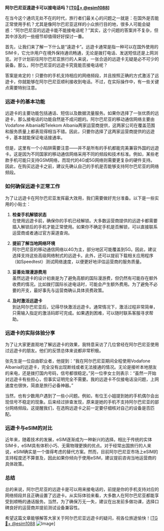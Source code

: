 **阿尔巴尼亚遠遊卡可以接电话吗？[[TG💪+ @esim1088](https://t.me/s/esim1088)]**

在当今这个通讯无处不在的时代，旅行者们最关心的问题之一就是：在国外是否能正常使用手机？尤其是像阿尔巴尼亚这样的小众旅行目的地，很多人可能会疑惑：“阿尔巴尼亚的远遊卡能不能接电话呢？”其实，这个问题的答案并不复杂，但其中涉及的一些细节却值得好好探讨一番。

首先，让我们来了解一下什么是“遠遊卡”。远遊卡通常是指一种可以在国外使用的SIM卡，它允许用户在境外保持通讯畅通，无论是拨打电话、发送短信还是上网浏览。对于计划前往阿尔巴尼亚旅行的人来说，一张合适的远遊卡无疑是必不可少的装备。那么，阿尔巴尼亚的远遊卡究竟能否接电话呢？

答案是肯定的！只要你的手机支持相应的网络频段，并且按照正确的方式激活了远遊卡，你就能够在阿尔巴尼亚顺利接收到电话。不过，在实际操作中，有一些关键点需要特别注意。

### **远遊卡的基本功能**
远遊卡的主要功能包括通话、短信以及数据流量服务。如果你选择了一张优质的远遊卡，那么接电话的功能自然是不成问题的。阿尔巴尼亚的移动通信网络主要由Vodafone Albania和Telekom Albania两家运营商提供，这两家公司在覆盖范围和服务质量上都表现得相当不错。因此，只要你选择了这两家运营商提供的远遊卡，基本就能保证电话接通率。

但是，这里有一个小陷阱需要注意——并不是所有的手机都能完美兼容外国的远遊卡。这是因为不同国家的移动通信网络采用不同的频段和技术标准。例如，某些老款手机可能只支持GSM网络，而现代的4G或5G网络则需要更复杂的硬件支持。因此，在购买远遊卡之前，建议先确认自己的手机是否能够支持阿尔巴尼亚的网络频段。

### **如何确保远遊卡正常工作**
为了让远遊卡在阿尔巴尼亚发挥最大效用，我们需要做好充分准备。以下是一些实用的小贴士：

1. **检查手机解锁状态**  
   在使用远遊卡前，确保你的手机已经解锁。大多数运营商提供的远遊卡都需要插入解锁后的手机才能正常使用。如果你不确定手机是否解锁，可以直接联系运营商或者通过官方渠道查询。

2. **提前了解当地网络环境**  
   阿尔巴尼亚的移动通信网络以4G为主，部分地区可能覆盖到5G。因此，建议选择支持这些高级网络制式的远遊卡。此外，还可以提前下载相关应用程序（如Speedtest）测试网络速度，以便更好地评估运营商的服务质量。

3. **妥善处理漫游费用**  
   虽然远遊卡的设计初衷是为了避免高额的国际漫游费，但仍然有可能存在额外收费的情况。比如拨打国际长途电话时，可能会产生额外费用。为了避免不必要的开支，最好事先与运营商确认具体资费政策。

4. **及时激活远遊卡**  
   到达阿尔巴尼亚后，记得尽快激活远遊卡。通常情况下，激活过程非常简单，只需输入指定的激活码即可完成。如果遇到困难，可以随时联系客服寻求帮助。

### **远遊卡的实际体验分享**
为了让大家更直观地了解远遊卡的效果，我特意采访了几位曾经在阿尔巴尼亚使用过远遊卡的朋友。他们的反馈总体来说都非常积极。

张先生是一位自由职业者，他提到：“我在阿尔巴尼亚期间全程使用Vodafone Albania的远遊卡，完全没有出现断线或者无法接通的情况。无论是接听本地朋友的来电，还是拨打国内号码，信号都很稳定。”另一位李女士则表示：“虽然一开始对远遊卡有些担心，但事实证明完全不需要。我的远遊卡不仅接电话没问题，上网速度也很快，简直是旅行必备神器。”

当然，也有少数用户遇到了一些小问题。例如，有位王小姐提到她的手机偶尔会出现信号不稳定的现象。后来经过排查发现，原来是她的手机不支持阿尔巴尼亚的部分网络频段。这提醒我们，在选购远遊卡之前一定要仔细核对自己的设备是否匹配。

### **远遊卡与eSIM的对比**
近年来，随着技术的发展，eSIM逐渐成为一种新兴的选择。相比于传统的实体SIM卡，eSIM具有体积小巧、无需物理更换的优点。对于经常出国旅行的人来说，eSIM确实是一个值得考虑的替代方案。然而，目前阿尔巴尼亚市场上eSIM的支持程度还不算普及，因此如果你倾向于使用eSIM，建议提前咨询当地运营商的具体政策。

### **总结**
总的来说，阿尔巴尼亚的远遊卡是可以用来接电话的，前提是你的手机支持对应的网络频段并且正确设置了远遊卡。从实际体验来看，大多数人在阿尔巴尼亚都能享受到顺畅的通话服务。当然，为了确保万无一失，建议在出发前多做功课，选择口碑良好的运营商并提前测试设备兼容性。

希望这篇文章能够解答大家关于阿尔巴尼亚远遊卡的疑问，祝各位旅途愉快！[[TG💪+ @esim1088](https://t.me/s/esim1088) ![Image](https://i.postimg.cc/4NQfJmqS/Snipaste-2025-05-13-00-14-12.png)]